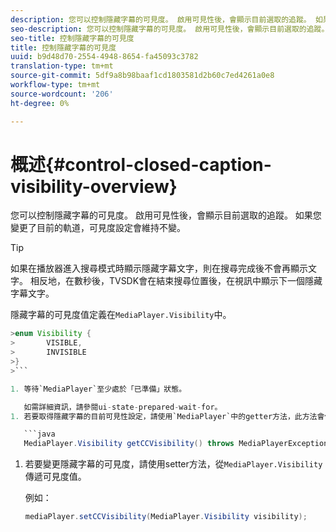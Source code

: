 ```yaml
---
description: 您可以控制隱藏字幕的可見度。 啟用可見性後，會顯示目前選取的追蹤。 如果您變更了目前的軌道，可見度設定會維持不變。
seo-description: 您可以控制隱藏字幕的可見度。 啟用可見性後，會顯示目前選取的追蹤。 如果您變更了目前的軌道，可見度設定會維持不變。
seo-title: 控制隱藏字幕的可見度
title: 控制隱藏字幕的可見度
uuid: b9d48d70-2554-4948-8654-fa45093c3782
translation-type: tm+mt
source-git-commit: 5df9a8b98baaf1cd1803581d2b60c7ed4261a0e8
workflow-type: tm+mt
source-wordcount: '206'
ht-degree: 0%

---
```



# 概述{#control-closed-caption-visibility-overview}

您可以控制隱藏字幕的可見度。 啟用可見性後，會顯示目前選取的追蹤。 如果您變更了目前的軌道，可見度設定會維持不變。

>[!TIP]
>
>如果在播放器進入搜尋模式時顯示隱藏字幕文字，則在搜尋完成後不會再顯示文字。 相反地，在數秒後，TVSDK會在結束搜尋位置後，在視訊中顯示下一個隱藏字幕文字。
>
>隱藏字幕的可見度值定義在`MediaPlayer.Visibility`中。
>
>
```java
>enum Visibility {  
>       VISIBLE,  
>       INVISIBLE 
>}
>```

1. 等待`MediaPlayer`至少處於「已準備」狀態。

   如需詳細資訊，請參閱ui-state-prepared-wait-for。
1. 若要取得隱藏字幕的目前可見性設定，請使用`MediaPlayer`中的getter方法，此方法會傳回可見性值。

   ```java
   MediaPlayer.Visibility getCCVisibility() throws MediaPlayerException;
   ```

1. 若要變更隱藏字幕的可見度，請使用setter方法，從`MediaPlayer.Visibility`傳遞可見度值。

   例如：

   ```java
   mediaPlayer.setCCVisibility(MediaPlayer.Visibility visibility);
   ```

